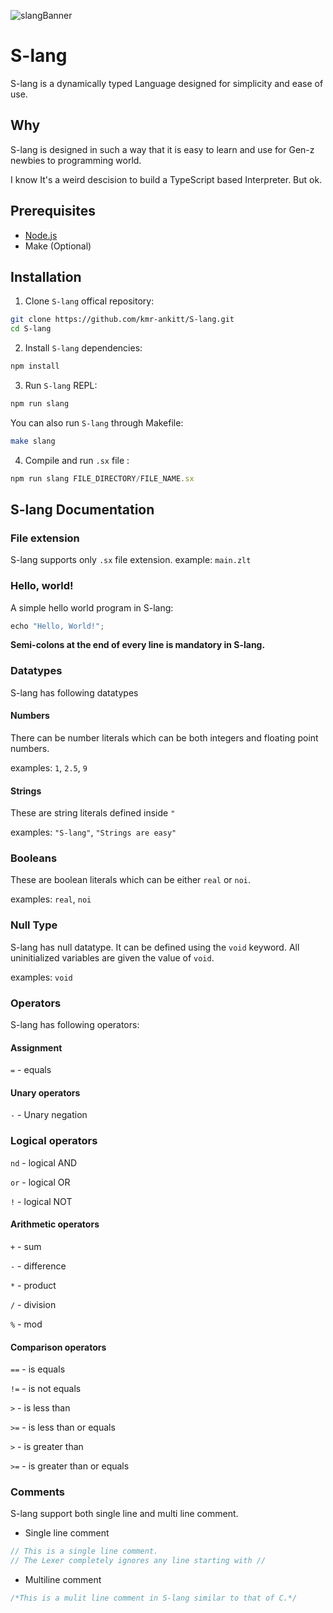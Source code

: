 ![slangBanner](https://github.com/user-attachments/assets/787387f0-07e0-4912-ab34-7e89b3aa8ebb)

# S-lang

S-lang is a dynamically typed Language designed for simplicity and ease of use.

## Why

S-lang is designed in such a way that it is easy to learn and use for Gen-z newbies to programming world.

 I know It's a weird descision to build a TypeScript based Interpreter. But ok.

## Prerequisites

- [Node.js](https://nodejs.org/en/download/)
- Make (Optional)

## Installation

1. Clone `S-lang` offical repository:

```bash
git clone https://github.com/kmr-ankitt/S-lang.git 
cd S-lang
```

2. Install `S-lang` dependencies:
```bash
npm install
```

3. Run `S-lang` REPL:

```bash
npm run slang
```
You can also run `S-lang` through Makefile:

```bash
make slang
```

4. Compile and run `.sx` file :

```ts
npm run slang FILE_DIRECTORY/FILE_NAME.sx
```

## S-lang Documentation

### File extension

S-lang supports only `.sx` file extension.
example: `main.zlt`


### Hello, world!
A simple hello world program in S-lang:
```python
echo "Hello, World!";
```
**Semi-colons at the end of every line is mandatory in S-lang.**

### Datatypes
S-lang has following datatypes

#### Numbers
There can be number literals which can be both integers and floating point numbers.

examples: `1`, `2.5`, `9`

#### Strings
These are string literals defined inside `"`

examples: `"S-lang"`, `"Strings are easy"`

### Booleans
These are boolean literals which can be either `real` or `noi`.

examples: `real`, `noi`

### Null Type
S-lang has null datatype. It can be defined using the `void` keyword. All uninitialized variables are given the value of `void`. 

examples: `void`


### Operators

S-lang has following operators:

#### Assignment
`=` - equals

#### Unary operators
`-` - Unary negation

### Logical operators
`nd` - logical AND

`or`  - logical OR

`!`   - logical NOT


#### Arithmetic operators
`+` - sum

`-` - difference

`*` - product 

`/` - division 

`%` - mod


#### Comparison operators
`==` - is equals

`!=` - is not equals

`>`  - is less than

`>=` - is less than or equals

`>`  - is greater than

`>=` - is greater than or equals


### Comments
S-lang support both single line and multi line comment.

- Single line comment
```c
// This is a single line comment.
// The Lexer completely ignores any line starting with // 
```

- Multiline comment
```c
/*This is a mulit line comment in S-lang similar to that of C.*/
```







